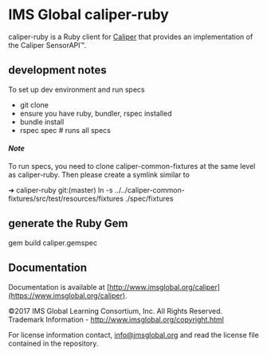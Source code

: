 IMS Global caliper-ruby
===================

caliper-ruby is a Ruby client for [Caliper](http://www.imsglobal.org/caliper) that provides an implementation of the Caliper SensorAPI™.

## development notes
To set up dev environment and run specs
* git clone <this repo>
* ensure you have ruby, bundler, rspec installed 
* bundle install
* rspec spec # runs all specs

#### _Note_
To run specs, you need to clone caliper-common-fixtures at the same level as caliper-ruby.  Then please create a symlink similar to

➜  caliper-ruby git:(master)  ln -s ../../caliper-common-fixtures/src/test/resources/fixtures ./spec/fixtures

## generate the Ruby Gem

gem build caliper.gemspec

## Documentation

Documentation is available at [http://www.imsglobal.org/caliper](https://www.imsglobal.org/caliper).

©2017 IMS Global Learning Consortium, Inc. All Rights Reserved.
Trademark Information - http://www.imsglobal.org/copyright.html

For license information contact, info@imsglobal.org and read the license file contained in the repository.
